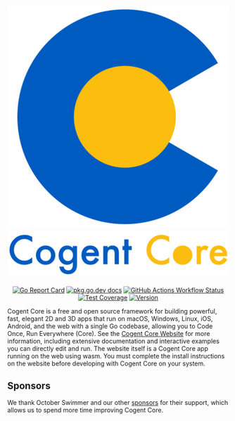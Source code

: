 <h1 align="center">
    <a href="https://cogentcore.org/core">
        <img alt="Cogent Core Logo" src="icon.svg"><br>
        <img alt="Cogent Core Name Banner" width="612" src="docs/name.png">
    </a>
</h1>

<p align="center">
    <a href="https://goreportcard.com/report/cogentcore.org/core"><img src="https://goreportcard.com/badge/cogentcore.org/core" alt="Go Report Card"></a>
    <a href="https://pkg.go.dev/cogentcore.org/core"><img src="https://img.shields.io/badge/dev-reference-007d9c?logo=go&logoColor=white&style=flat" alt="pkg.go.dev docs"></a>
    <a href="https://github.com/cogentcore/core/actions"><img alt="GitHub Actions Workflow Status" src="https://img.shields.io/github/actions/workflow/status/cogentcore/core/go.yml"></a>
    <a href="https://raw.githack.com/wiki/cogentcore/core/coverage.html"><img alt="Test Coverage" src="https://github.com/cogentcore/core/wiki/coverage.svg"></a>
    <a href="https://github.com/cogentcore/core/tags"><img alt="Version" src="https://img.shields.io/github/v/tag/cogentcore/core?label=version&color=blue"></a>
</p>

Cogent Core is a free and open source framework for building powerful, fast, elegant 2D and 3D apps that run on macOS, Windows, Linux, iOS, Android, and the web with a single Go codebase, allowing you to Code Once, Run Everywhere (Core). See the [Cogent Core Website](https://cogentcore.org/core) for more information, including extensive documentation and interactive examples you can directly edit and run. The website itself is a Cogent Core app running on the web using wasm. You must complete the install instructions on the website before developing with Cogent Core on your system.

## Sponsors

We thank October Swimmer and our other [sponsors](https://github.com/sponsors/cogentcore) for their support, which allows us to spend more time improving Cogent Core.
